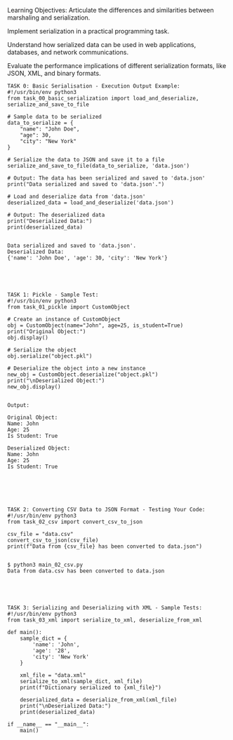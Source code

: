 Learning Objectives:
Articulate the differences and similarities between marshaling and serialization.

Implement serialization in a practical programming task.

Understand how serialized data can be used in web applications, databases, and network communications.

Evaluate the performance implications of different serialization formats, like JSON, XML, and binary formats.


    TASK 0: Basic Serialisation - Execution Output Example:
    #!/usr/bin/env python3
    from task_00_basic_serialization import load_and_deserialize, serialize_and_save_to_file

    # Sample data to be serialized
    data_to_serialize = {
        "name": "John Doe",
        "age": 30,
        "city": "New York"
    }

    # Serialize the data to JSON and save it to a file
    serialize_and_save_to_file(data_to_serialize, 'data.json')

    # Output: The data has been serialized and saved to 'data.json'
    print("Data serialized and saved to 'data.json'.")

    # Load and deserialize data from 'data.json'
    deserialized_data = load_and_deserialize('data.json')

    # Output: The deserialized data
    print("Deserialized Data:")
    print(deserialized_data)


    Data serialized and saved to 'data.json'.
    Deserialized Data:
    {'name': 'John Doe', 'age': 30, 'city': 'New York'}





    TASK 1: Pickle - Sample Test:
    #!/usr/bin/env python3
    from task_01_pickle import CustomObject

    # Create an instance of CustomObject
    obj = CustomObject(name="John", age=25, is_student=True)
    print("Original Object:")
    obj.display()

    # Serialize the object
    obj.serialize("object.pkl")

    # Deserialize the object into a new instance
    new_obj = CustomObject.deserialize("object.pkl")
    print("\nDeserialized Object:")
    new_obj.display()


    Output:

    Original Object:
    Name: John
    Age: 25
    Is Student: True

    Deserialized Object:
    Name: John
    Age: 25
    Is Student: True






    TASK 2: Converting CSV Data to JSON Format - Testing Your Code:
    #!/usr/bin/env python3
    from task_02_csv import convert_csv_to_json

    csv_file = "data.csv"
    convert_csv_to_json(csv_file)
    print(f"Data from {csv_file} has been converted to data.json")


    $ python3 main_02_csv.py 
    Data from data.csv has been converted to data.json





    TASK 3: Serializing and Deserializing with XML - Sample Tests:
    #!/usr/bin/env python3
    from task_03_xml import serialize_to_xml, deserialize_from_xml

    def main():
        sample_dict = {
            'name': 'John',
            'age': '28',
            'city': 'New York'
        }

        xml_file = "data.xml"
        serialize_to_xml(sample_dict, xml_file)
        print(f"Dictionary serialized to {xml_file}")

        deserialized_data = deserialize_from_xml(xml_file)
        print("\nDeserialized Data:")
        print(deserialized_data)

    if __name__ == "__main__":
        main()


